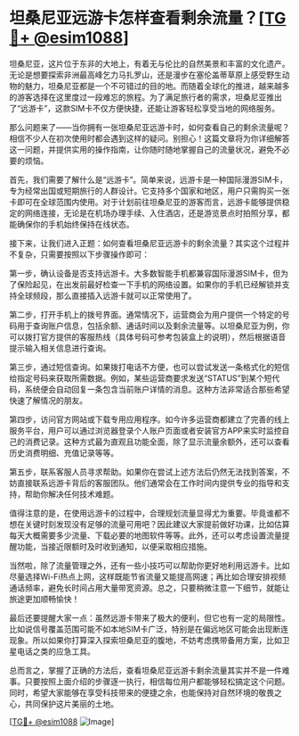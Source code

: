 # 坦桑尼亚远游卡怎样查看剩余流量？[[TG💪+ @esim1088](https://t.me/s/esim1088)]

坦桑尼亚，这片位于东非的大地上，有着无与伦比的自然美景和丰富的文化遗产。无论是想要探索非洲最高峰乞力马扎罗山，还是漫步在塞伦盖蒂草原上感受野生动物的魅力，坦桑尼亚都是一个不可错过的目的地。而随着全球化的推进，越来越多的游客选择在这里度过一段难忘的旅程。为了满足旅行者的需求，坦桑尼亚推出了“远游卡”，这款SIM卡不仅方便快捷，还能让游客轻松享受当地的网络服务。

那么问题来了——当你拥有一张坦桑尼亚远游卡时，如何查看自己的剩余流量呢？相信不少人在初次使用时都会遇到这样的疑问。别担心！这篇文章将为你详细解答这一问题，并提供实用的操作指南，让你随时随地掌握自己的流量状况，避免不必要的烦恼。

首先，我们需要了解什么是“远游卡”。简单来说，远游卡是一种国际漫游SIM卡，专为经常出国或短期旅行的人群设计。它支持多个国家和地区，用户只需购买一张卡即可在全球范围内使用。对于计划前往坦桑尼亚的游客而言，远游卡能够提供稳定的网络连接，无论是在机场办理手续、入住酒店，还是游览景点时拍照分享，都能确保你的手机始终保持在线状态。

接下来，让我们进入正题：如何查看坦桑尼亚远游卡的剩余流量？其实这个过程并不复杂，只需要按照以下步骤操作即可：

第一步，确认设备是否支持远游卡。大多数智能手机都兼容国际漫游SIM卡，但为了保险起见，在出发前最好检查一下手机的网络设置。如果你的手机已经解锁并支持全球频段，那么直接插入远游卡就可以正常使用了。

第二步，打开手机上的拨号界面。通常情况下，运营商会为用户提供一个特定的号码用于查询账户信息，包括余额、通话时间以及剩余流量等。以坦桑尼亚为例，你可以拨打官方提供的客服热线（具体号码可参考包装盒上的说明），然后根据语音提示输入相关信息进行查询。

第三步，通过短信查询。如果拨打电话不方便，也可以尝试发送一条格式化的短信给指定号码来获取所需数据。例如，某些运营商要求发送“STATUS”到某个短代码，系统便会自动回复一条包含当前账户详情的消息。这种方法非常适合那些希望快速了解情况的朋友。

第四步，访问官方网站或下载专用应用程序。如今许多运营商都建立了完善的线上服务平台，用户可以通过浏览器登录个人账户页面或者安装官方APP来实时监控自己的消费记录。这种方式最为直观且功能全面，除了显示流量余额外，还可以查看历史消费明细、充值记录等等。

第五步，联系客服人员寻求帮助。如果你在尝试上述方法后仍然无法找到答案，不妨直接联系远游卡背后的客服团队。他们通常会在工作时间内提供专业的指导和支持，帮助你解决任何技术难题。

值得注意的是，在使用远游卡的过程中，合理规划流量显得尤为重要。毕竟谁都不想在关键时刻发现没有足够的流量可用吧？因此建议大家提前做好功课，比如估算每天大概需要多少流量、下载必要的地图软件等等。此外，还可以考虑设置流量提醒功能，当接近限额时及时收到通知，以便采取相应措施。

当然啦，除了流量管理之外，还有一些小技巧可以帮助你更好地利用远游卡。比如尽量选择Wi-Fi热点上网，这样既能节省流量又能提高网速；再比如合理安排视频通话频率，避免长时间占用大量带宽资源。总之，只要稍微注意一下细节，就能让旅途更加顺畅愉快！

最后还要提醒大家一点：虽然远游卡带来了极大的便利，但它也有一定的局限性。比如说信号覆盖范围可能不如本地SIM卡广泛，特别是在偏远地区可能会出现断连现象。所以如果你打算深入探索坦桑尼亚的腹地，不妨考虑携带备用方案，比如卫星电话之类的应急工具。

总而言之，掌握了正确的方法后，查看坦桑尼亚远游卡剩余流量其实并不是一件难事。只要按照上面介绍的步骤逐一执行，相信每位用户都能够轻松搞定这个问题。同时，希望大家能够在享受科技带来的便捷之余，也能保持对自然环境的敬畏之心，共同保护这片美丽的土地。

[[TG💪+ @esim1088](https://t.me/s/esim1088) ![Image](https://i.postimg.cc/4NQfJmqS/Snipaste-2025-05-13-00-14-12.png)]